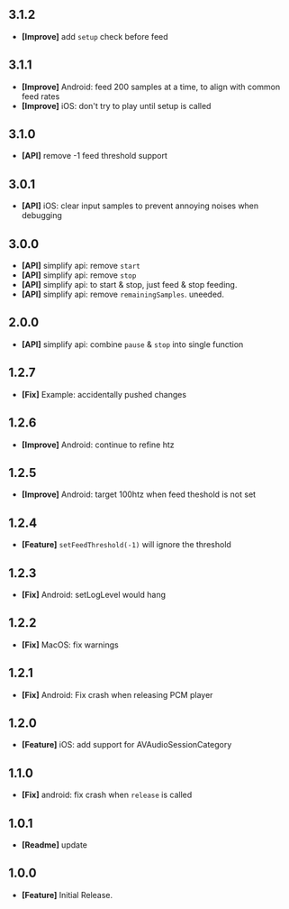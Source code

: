 ## 3.1.2
* **[Improve]** add `setup` check before feed

## 3.1.1
* **[Improve]** Android: feed 200 samples at a time, to align with common feed rates
* **[Improve]** iOS: don't try to play until setup is called

## 3.1.0
* **[API]** remove -1 feed threshold support

## 3.0.1
* **[API]** iOS: clear input samples to prevent annoying noises when debugging

## 3.0.0
* **[API]** simplify api: remove `start`
* **[API]** simplify api: remove `stop`
* **[API]** simplify api: to start & stop, just feed & stop feeding.
* **[API]** simplify api: remove `remainingSamples`. uneeded.

## 2.0.0
* **[API]** simplify api: combine `pause` & `stop` into single function

## 1.2.7
* **[Fix]** Example: accidentally pushed changes

## 1.2.6
* **[Improve]** Android: continue to refine htz

## 1.2.5
* **[Improve]** Android: target 100htz when feed theshold is not set

## 1.2.4
* **[Feature]** `setFeedThreshold(-1)` will ignore the threshold 

## 1.2.3
* **[Fix]** Android: setLogLevel would hang

## 1.2.2
* **[Fix]** MacOS: fix warnings

## 1.2.1
* **[Fix]** Android: Fix crash when releasing PCM player

## 1.2.0
* **[Feature]** iOS: add support for AVAudioSessionCategory

## 1.1.0
* **[Fix]** android: fix crash when `release` is called

## 1.0.1
* **[Readme]** update

## 1.0.0
* **[Feature]** Initial Release.
